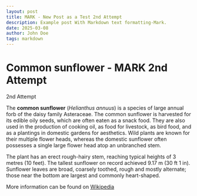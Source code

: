 ```yaml
---
layout: post
title: MARK - New Post as a Test 2nd Attempt
description: Example post With Markdown text formatting-Mark.
date: 2025-03-08
author: John Doe
tags: markdown
---
```


# Common sunflower - MARK 2nd Attempt

2nd Attempt

The **common sunflower** (*Helianthus annuus*) is a species of large annual forb of the daisy family Asteraceae. The common sunflower is harvested for its edible oily seeds, which are often eaten as a snack food. They are also used in the production of cooking oil, as food for livestock, as bird food, and as a plantings in domestic gardens for aesthetics. Wild plants are known for their multiple flower heads, whereas the domestic sunflower often possesses a single large flower head atop an unbranched stem.

The plant has an erect rough-hairy stem, reaching typical heights of 3 metres (10 feet). The tallest sunflower on record achieved 9.17 m (30 ft 1 in). Sunflower leaves are broad, coarsely toothed, rough and mostly alternate; those near the bottom are largest and commonly heart-shaped.

More information can be found on [Wikipedia](https://en.wikipedia.org/wiki/Common_sunflower)
